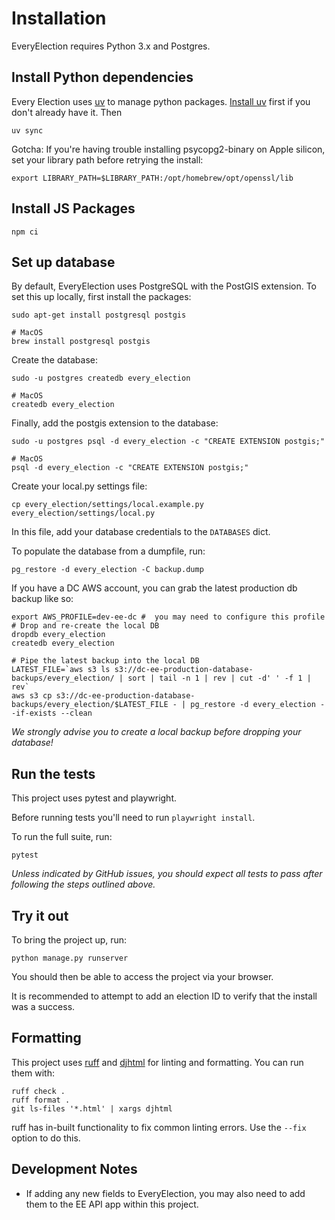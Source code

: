 # Installation
EveryElection requires Python 3.x and Postgres.

## Install Python dependencies

Every Election uses [uv](https://docs.astral.sh/uv/) to manage python packages.
[Install uv](https://docs.astral.sh/uv/getting-started/installation/) first if you don't already have it. Then

```
uv sync
```

Gotcha: If you're having trouble installing psycopg2-binary on Apple silicon, set your library path before retrying the install:
```commandline
export LIBRARY_PATH=$LIBRARY_PATH:/opt/homebrew/opt/openssl/lib
```

## Install JS Packages

```
npm ci
```

## Set up database
By default, EveryElection uses PostgreSQL with the PostGIS extension. 
To set this up locally, first install the packages:
```
sudo apt-get install postgresql postgis

# MacOS
brew install postgresql postgis
```

Create the database:
```
sudo -u postgres createdb every_election

# MacOS
createdb every_election
```

Finally, add the postgis extension to the database:
```
sudo -u postgres psql -d every_election -c "CREATE EXTENSION postgis;"

# MacOS
psql -d every_election -c "CREATE EXTENSION postgis;"
```

Create your local.py settings file:
```
cp every_election/settings/local.example.py every_election/settings/local.py
```

In this file, add your database credentials to the `DATABASES` dict.


To populate the database from a dumpfile, run: 

```
pg_restore -d every_election -C backup.dump
```

If you have a DC AWS account, you can grab the latest production db backup like so:
```
export AWS_PROFILE=dev-ee-dc #  you may need to configure this profile
# Drop and re-create the local DB
dropdb every_election
createdb every_election

# Pipe the latest backup into the local DB
LATEST_FILE=`aws s3 ls s3://dc-ee-production-database-backups/every_election/ | sort | tail -n 1 | rev | cut -d' ' -f 1 | rev`
aws s3 cp s3://dc-ee-production-database-backups/every_election/$LATEST_FILE - | pg_restore -d every_election --if-exists --clean
```
_We strongly advise you to create a local backup before dropping your database!_

## Run the tests
This project uses pytest and playwright.

Before running tests you'll need to run `playwright install`.

To run the full suite, run:
```commandline
pytest
```
_Unless indicated by GitHub issues, you should expect all tests to pass after following the steps outlined above._

## Try it out
To bring the project up, run:
```commandline
python manage.py runserver
```
You should then be able to access the project via your browser. 

It is recommended to attempt to add an election ID 
to verify that the install was a success.

## Formatting

This project uses [ruff](https://beta.ruff.rs/docs/) and [djhtml](https://github.com/rtts/djhtml) for linting and formatting. You can run them with:

    ruff check .
    ruff format .
    git ls-files '*.html' | xargs djhtml

ruff has in-built functionality to fix common linting errors. Use the `--fix` option to do this.

## Development Notes

- If adding any new fields to EveryElection, you may also need to add them to the EE API app within this project.
